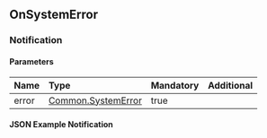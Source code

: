 ## OnSystemError


### Notification

#### Parameters

|Name|Type|Mandatory|Additional|
|:---|:---|:--------|:---------|
|error|[Common.SystemError](../../common/enums/#systemerror)|true||

#### JSON Example Notification
```json

```
